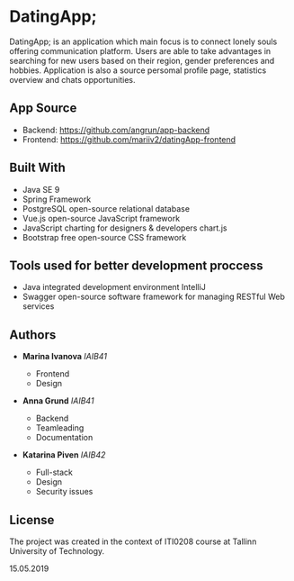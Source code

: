 DatingApp;
=========

DatingApp; is an application which main focus is to connect lonely souls offering communication platform. Users are able to take advantages in searching for new users based on their region, gender preferences and hobbies. Application is also a source persomal profile page, statistics overview and chats opportunities.

App Source
---------

* Backend: https://github.com/angrun/app-backend
* Frontend: https://github.com/mariiv2/datingApp-frontend

Built With
---------

- Java SE 9
- Spring Framework
- PostgreSQL open-source relational database
- Vue.js open-source JavaScript framework 
- JavaScript charting for designers & developers chart.js
- Bootstrap free open-source CSS framework

Tools used for better development proccess
---------

- Java integrated development environment IntelliJ
- Swagger open-source software framework for managing RESTful Web services


Authors
---------

- **Marina Ivanova** *IAIB41*
  - Frontend
  - Design
  
- **Anna Grund** *IAIB41*
  - Backend
  - Teamleading
  - Documentation

- **Katarina Piven** *IAIB42* 
  - Full-stack
  - Design
  - Security issues


License
---------

The project was created in the context of ITI0208 course at Tallinn University of Technology.

15.05.2019


